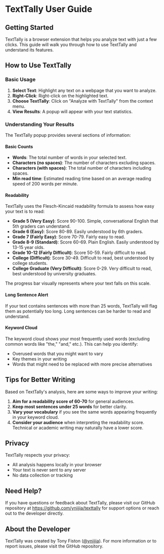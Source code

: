# TextTally User Guide

## Getting Started

TextTally is a browser extension that helps you analyze text with just a few clicks. This guide will walk you through how to use TextTally and understand its features.

## How to Use TextTally

### Basic Usage

1. **Select Text**: Highlight any text on a webpage that you want to analyze.
2. **Right-Click**: Right-click on the highlighted text.
3. **Choose TextTally**: Click on "Analyze with TextTally" from the context menu.
4. **View Results**: A popup will appear with your text statistics.

### Understanding Your Results

The TextTally popup provides several sections of information:

#### Basic Counts

- **Words**: The total number of words in your selected text.
- **Characters (no spaces)**: The number of characters excluding spaces.
- **Characters (with spaces)**: The total number of characters including spaces.
- **Min read time**: Estimated reading time based on an average reading speed of 200 words per minute.

#### Readability

TextTally uses the Flesch-Kincaid readability formula to assess how easy your text is to read:

- **Grade 5 (Very Easy)**: Score 90-100. Simple, conversational English that 5th graders can understand.
- **Grade 6 (Easy)**: Score 80-89. Easily understood by 6th graders.
- **Grade 7 (Fairly Easy)**: Score 70-79. Fairly easy to read.
- **Grade 8-9 (Standard)**: Score 60-69. Plain English. Easily understood by 13-15 year olds.
- **Grade 10-12 (Fairly Difficult)**: Score 50-59. Fairly difficult to read.
- **College (Difficult)**: Score 30-49. Difficult to read, best understood by college students.
- **College Graduate (Very Difficult)**: Score 0-29. Very difficult to read, best understood by university graduates.

The progress bar visually represents where your text falls on this scale.

#### Long Sentence Alert

If your text contains sentences with more than 25 words, TextTally will flag them as potentially too long. Long sentences can be harder to read and understand.

#### Keyword Cloud

The keyword cloud shows your most frequently used words (excluding common words like "the," "and," etc.). This can help you identify:

- Overused words that you might want to vary
- Key themes in your writing
- Words that might need to be replaced with more precise alternatives

## Tips for Better Writing

Based on TextTally's analysis, here are some ways to improve your writing:

1. **Aim for a readability score of 60-70** for general audiences.
2. **Keep most sentences under 25 words** for better clarity.
3. **Vary your vocabulary** if you see the same words appearing frequently in your keyword cloud.
4. **Consider your audience** when interpreting the readability score. Technical or academic writing may naturally have a lower score.

## Privacy

TextTally respects your privacy:
- All analysis happens locally in your browser
- Your text is never sent to any server
- No data collection or tracking

## Need Help?

If you have questions or feedback about TextTally, please visit our GitHub repository at https://github.com/yniijia/texttally for support options or reach out to the developer directly.

## About the Developer

TextTally was created by Tony Fiston ([@yniijia](https://github.com/yniijia)). For more information or to report issues, please visit the GitHub repository.